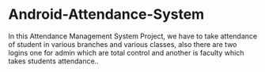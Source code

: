 # Android-Attendance-System
In this Attendance Management System Project, we have to take attendance of student in various branches and various classes, also there are two logins one for admin which are total control and another is faculty which takes students attendance..
